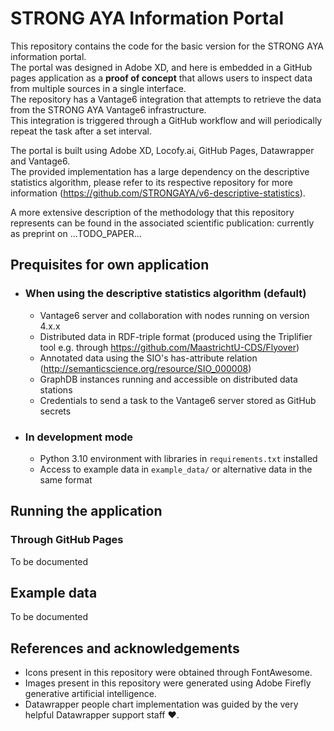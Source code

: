# STRONG AYA Information Portal
This repository contains the code for the basic version for the STRONG AYA information portal.  
The portal was designed in Adobe XD, and here is embedded in a GitHub pages application as a **proof of concept** 
that allows users to inspect data from multiple sources in a single interface.  
The repository has a Vantage6 integration
that attempts to retrieve the data from the STRONG AYA Vantage6 infrastructure.  
This integration is triggered through a GitHub workflow and will periodically repeat the task after a set interval.  

The portal is built using Adobe XD, Locofy.ai, GitHub Pages, Datawrapper and Vantage6.  
The provided implementation has a large dependency on the descriptive statistics algorithm,
please refer to its respective repository for more information
(https://github.com/STRONGAYA/v6-descriptive-statistics).

A more extensive description of the methodology that this repository represents 
can be found in the associated scientific publication: currently as preprint on ...TODO_PAPER...

## Prequisites for own application
- ### When using the descriptive statistics algorithm (default)
  - Vantage6 server and collaboration with nodes running on version 4.x.x
  - Distributed data in RDF-triple format 
  (produced using the Triplifier tool e.g. through https://github.com/MaastrichtU-CDS/Flyover)
  - Annotated data using the SIO's has-attribute relation 
  (http://semanticscience.org/resource/SIO_000008)
  - GraphDB instances running and accessible on distributed data stations
  - Credentials to send a task to the Vantage6 server stored as GitHub secrets
- ### In development mode
  - Python 3.10 environment with libraries in `requirements.txt` installed
  - Access to example data in `example_data/` or alternative data in the same format


## Running the application
### Through GitHub Pages
To be documented

## Example data
To be documented

## References and acknowledgements
- Icons present in this repository were obtained through FontAwesome.
- Images present in this repository were generated using Adobe Firefly generative artificial intelligence.
- Datawrapper people chart implementation was guided by the very helpful Datawrapper support staff ❤️. 

